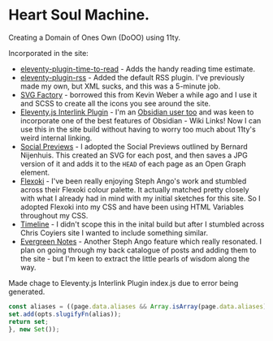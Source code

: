 # Heart Soul Machine. 
Creating a Domain of Ones Own (DoOO) using 11ty. 

Incorporated in the site:

- [eleventy-plugin-time-to-read](https://www.npmjs.com/package/eleventy-plugin-time-to-read#speed) - Adds the handy reading time estimate.
- [eleventy-plugin-rss](https://www.11ty.dev/docs/plugins/rss/) - Added the default RSS plugin. I've previously made my own, but XML sucks, and this was a 5-minute job. 
- [SVG Factory](https://codepen.io/kevinweber/pen/dXWoRw) - borrowed this from Kevin Weber a while ago and I use it and SCSS to create all the icons you see around the site. 
- [Eleventy.js Interlink Plugin](https://www.npmjs.com/package/@photogabble/eleventy-plugin-interlinker) - I'm an [Obsidian user too](https://photogabble.co.uk/projects/eleventyjs-interlink-plugin/) and was keen to incorporate one of the best features of Obsidian - Wiki Links! Now I can use this in the site build without having to worry too much about 11ty's weird internal linking. 
- [Social Previews](https://bnijenhuis.nl/notes/automatically-generate-open-graph-images-in-eleventy/) - I adopted the Social Previews outlined by Bernard Nijenhuis. This created an SVG for each post, and then saves a JPG version of it and adds it to the ```HEAD``` of each page as an Open Graph element. 
- [Flexoki](https://stephango.com/flexoki) - I've been really enjoying Steph Ango's work and stumbled across their Flexoki colour palette. It actually matched pretty closely with what I already had in mind with my initial sketches for this site. So I adopted Flexoki into my CSS and have been using HTML Variables throughout my CSS. 
- [Timeline](https://chriscoyier.net/timeline/) - I didn't scope this in the inital build but after I stumbled across Chris Coyiers site I wanted to include something similar. 
- [Evergreen Notes]() - Another Steph Ango feature which really resonated. I plan on going through my back catalogue of posts and adding them to the site - but I'm keen to extract the little pearls of wisdom along the way. 


Made chage to Eleventy.js Interlink Plugin index.js due to error being generated. 

```javascript
const aliases = ((page.data.aliases && Array.isArray(page.data.aliases)) ? page.data.aliases : []).reduce(function(set, alias){
set.add(opts.slugifyFn(alias));
return set;
}, new Set());
```
